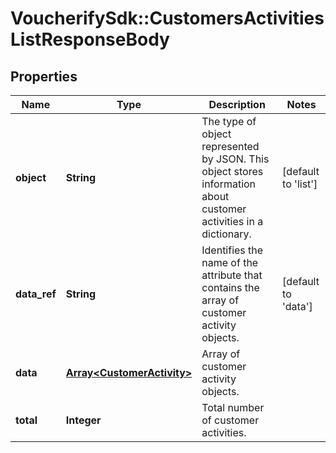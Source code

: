# VoucherifySdk::CustomersActivitiesListResponseBody

## Properties

| Name | Type | Description | Notes |
| ---- | ---- | ----------- | ----- |
| **object** | **String** | The type of object represented by JSON. This object stores information about customer activities in a dictionary. | [default to &#39;list&#39;] |
| **data_ref** | **String** | Identifies the name of the attribute that contains the array of customer activity objects. | [default to &#39;data&#39;] |
| **data** | [**Array&lt;CustomerActivity&gt;**](CustomerActivity.md) | Array of customer activity objects. |  |
| **total** | **Integer** | Total number of customer activities. |  |

